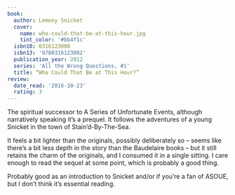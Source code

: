 ```yaml
---
book:
  author: Lemony Snicket
  cover:
    name: who-could-that-be-at-this-hour.jpg
    tint_color: '#bb4f1c'
  isbn10: 0316123080
  isbn13: '9780316123082'
  publication_year: 2012
  series: 'All the Wrong Questions, #1'
  title: “Who Could That Be at This Hour?”
review:
  date_read: '2016-10-23'
  rating: 3
---
```


The spiritual successor to A Series of Unfortunate Events, although narratively speaking it’s a prequel. It follows the adventures of a young Snicket in the town of Stain’d-By-The-Sea.

It feels a bit lighter than the originals, possibly deliberately so – seems like there’s a bit less depth in the story than the Baudelaire books – but it still retains the charm of the originals, and I consumed it in a single sitting. I care enough to read the sequel at some point, which is probably a good thing.

Probably good as an introduction to Snicket and/or if you’re a fan of ASOUE, but I don’t think it’s essential reading.